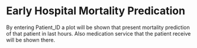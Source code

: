 # Early Hospital Mortality Predication

By entering Patient_ID a plot will be shown that present mortality prediction of that patient in last hours. 
Also medication service that the patient receive will be shown there. 
